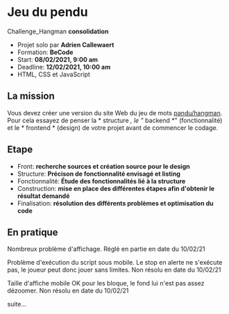 # Jeu du pendu  
Challenge_Hangman **consolidation**

- Projet solo par **Adrien Callewaert**
- Formation: **BeCode**
- Start: **08/02/2021, 9:00 am**
- Deadline: **12/02/2021, 10:00 am**
- HTML, CSS et JavaScript



## La mission

Vous devez créer une version du site Web du jeu de mots [pandu/hangman](https://en.wikipedia.org/wiki/Hangman_(game)). 
Pour cela essayez de penser la * structure *, le "* backend *" (fonctionnalité) et le * frontend *
(design) de votre projet avant de commencer le codage. 



## Etape 

- Front: **recherche sources et création source pour le design**
- Structure: **Précison de fonctionnalité envisagé et listing**
- Fonctionnalité: **Étude des fonctionnalités lié à la structure**
- Construction: **mise en place des différentes étapes afin d'obtenir le résultat demandé**
- Finalisation: **résolution des différents problèmes et optimisation du code**



## En pratique

Nombreux problème d'affichage.
Réglé en partie en date du 10/02/21

Problème d'exécution du script sous mobile.
Le stop en alerte ne s'exécute pas, le joueur peut donc jouer sans limites.
Non résolu en date du 10/02/21

Taille d'affiche mobile OK pour les bloque, le fond lui n'est pas assez dézoomer.
Non résolu en date du 10/02/21


suite...
